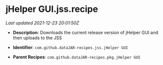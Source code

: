 # jHelper GUI.jss.recipe

_Last updated 2021-12-23 20:01:50Z_

- **Description**: Downloads the current release version of jHelper GUI and then uploads to the JSS

- **Identifier**: `com.github.dataJAR-recipes.jss.jHelper GUI`

- **Parent Recipes**: `com.github.dataJAR-recipes.pkg.jHelper GUI`
